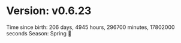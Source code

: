 # Version: v0.6.23
Time since birth: 206 days, 4945 hours, 296700 minutes, 17802000 seconds
Season: Spring 🌸
